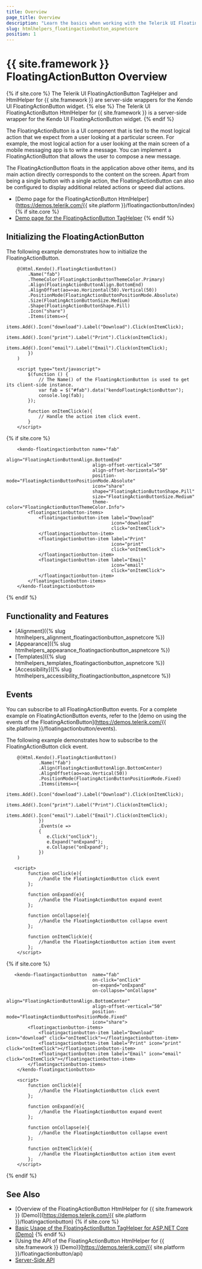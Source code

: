 ```yaml
---
title: Overview
page_title: Overview
description: "Learn the basics when working with the Telerik UI FloatingActionButton component for {{ site.framework }}."
slug: htmlhelpers_floatingactionbutton_aspnetcore
position: 1
---
```


# {{ site.framework }} FloatingActionButton Overview

{% if site.core %}
The Telerik UI FloatingActionButton TagHelper and HtmlHelper for {{ site.framework }} are server-side wrappers for the Kendo UI FloatingActionButton widget.
{% else %}
The Telerik UI FloatingActionButton HtmlHelper for {{ site.framework }} is a server-side wrapper for the Kendo UI FloatingActionButton widget.
{% endif %}

The FloatingActionButton is a UI component that is tied to the most logical action that we expect from a user looking at a particular screen. For example, the most logical action for a user looking at the main screen of a mobile messaging app is to write a message. You can implement a FloatingActionButton that allows the user to compose a new message. 

The FloatingActionButton floats in the application above other items, and its main action directly corresponds to the content on the screen. Apart from being a single button with a single action, the FloatingActionButton can also be configured to display additional related actions or speed dial actions.

* [Demo page for the FloatingActionButton HtmlHelper](https://demos.telerik.com/{{ site.platform }}/floatingactionbutton/index)
{% if site.core %}
* [Demo page for the FloatingActionButton TagHelper](https://demos.telerik.com/aspnet-core/floatingactionbutton/tag-helper)
{% endif %}

## Initializing the FloatingActionButton

The following example demonstrates how to initialize the FloatingActionButton.

```HtmlHelper
    @(Html.Kendo().FloatingActionButton()
        .Name("fab")
        .ThemeColor(FloatingActionButtonThemeColor.Primary)
        .Align(FloatingActionButtonAlign.BottomEnd)
        .AlignOffset(ao=>ao.Horizontal(50).Vertical(50))
        .PositionMode(FloatingActionButtonPositionMode.Absolute)
        .Size(FloatingActionButtonSize.Medium)
        .Shape(FloatingActionButtonShape.Pill)
        .Icon("share")
        .Items(items=>{
            items.Add().Icon("download").Label("Download").Click(onItemClick);
            items.Add().Icon("print").Label("Print").Click(onItemClick);
            items.Add().Icon("email").Label("Email").Click(onItemClick);
        })
    )

    <script type="text/javascript">
        $(function () {
            // The Name() of the FloatingActionButton is used to get its client-side instance.
            var fab = $("#fab").data("kendoFloatingActionButton");
            console.log(fab);
        });

        function onItemClick(e){
            // Handle the action item click event.
        }
    </script>
```
{% if site.core %}
```TagHelper
    <kendo-floatingactionbutton name="fab"
                                align="FloatingActionButtonAlign.BottomEnd"
                                align-offset-vertical="50"
                                align-offset-horizontal="50"
                                position-mode="FloatingActionButtonPositionMode.Absolute"
                                icon="share"
                                shape="FloatingActionButtonShape.Pill"
                                size="FloatingActionButtonSize.Medium"
                                theme-color="FloatingActionButtonThemeColor.Info">
        <floatingactionbutton-items>
            <floatingactionbutton-item label="Download" 
                                       icon="download" 
                                       click="onItemClick">
            </floatingactionbutton-item>
            <floatingactionbutton-item label="Print" 
                                       icon="print" 
                                       click="onItemClick">
            </floatingactionbutton-item>
            <floatingactionbutton-item label="Email" 
                                       icon="email"
                                       click="onItemClick">
            </floatingactionbutton-item>
        </floatingactionbutton-items>
    </kendo-floatingactionbutton>
```
{% endif %}

## Functionality and Features

* [Alignment]({% slug htmlhelpers_alignment_floatingactionbutton_aspnetcore %})
* [Appearance]({% slug htmlhelpers_appearance_floatingactionbutton_aspnetcore %})
* [Templates]({% slug htmlhelpers_templates_floatingactionbutton_aspnetcore %})
* [Accessibility]({% slug htmlhelpers_accessibility_floatingactionbutton_aspnetcore %})

## Events

You can subscribe to all FloatingActionButton events. For a complete example on  FloatingActionButton events, refer to the [demo on using the events of the FloatingActionButton](https://demos.telerik.com/{{ site.platform }}/floatingactionbutton/events).

The following example demonstrates how to subscribe to the FloatingActionButton click event.

```HtmlHelper
    @(Html.Kendo().FloatingActionButton()
            .Name("fab")
            .Align(FloatingActionButtonAlign.BottomCenter)
            .AlignOffset(ao=>ao.Vertical(50))
            .PositionMode(FloatingActionButtonPositionMode.Fixed)
            .Items(items=>{
                items.Add().Icon("download").Label("Download").Click(onItemClick);
                items.Add().Icon("print").Label("Print").Click(onItemClick);
                items.Add().Icon("email").Label("Email").Click(onItemClick);
            })
            .Events(e =>
            {
               e.Click("onClick");
               e.Expand("onExpand");
               e.Collapse("onExpand");
            })
    )
    
   <script>
        function onClick(e){
            //handle the FloatingActionButton click event
        };
        
        function onExpand(e){
            //handle the FloatingActionButton expand event
        };

        function onCollapse(e){
            //handle the FloatingActionButton collapse event
        };

        function onItemClick(e){
            //handle the FloatingActionButton action item event
        };
    </script>
```
{% if site.core %}
```TagHelper
   <kendo-floatingactionbutton  name="fab"
                                on-click="onClick"
                                on-expand="onExpand"
                                on-collapse="onCollapse"
                                align="FloatingActionButtonAlign.BottomCenter"
                                align-offset-vertical="50"
                                position-mode="FloatingActionButtonPositionMode.Fixed"
                                icon="share">
        <floatingactionbutton-items>
            <floatingactionbutton-item label="Download" icon="download" click="onItemClick"></floatingactionbutton-item>
            <floatingactionbutton-item label="Print" icon="print" click="onItemClick"></floatingactionbutton-item>
            <floatingactionbutton-item label="Email" icon="email" click="onItemClick"></floatingactionbutton-item>
        </floatingactionbutton-items>
    </kendo-floatingactionbutton>

    <script>
        function onClick(e){
            //handle the FloatingActionButton click event
        };
        
        function onExpand(e){
            //handle the FloatingActionButton expand event
        };

        function onCollapse(e){
            //handle the FloatingActionButton collapse event
        };

        function onItemClick(e){
            //handle the FloatingActionButton action item event
        };
    </script>
```
{% endif %}

## See Also

* [Overview of the FloatingActionButton HtmlHelper for {{ site.framework }} (Demo)](https://demos.telerik.com/{{ site.platform }}/floatingactionbutton)
{% if site.core %}
* [Basic Usage of the FloatingActionButton TagHelper for ASP.NET Core (Demo)](https://demos.telerik.com/aspnet-core/floatingactionbutton/taghelper)
{% endif %}
* [Using the API of the FloatingActionButton HtmlHelper for {{ site.framework }} (Demo)](https://demos.telerik.com/{{ site.platform }}/floatingactionbutton/api)
* [Server-Side API](/api/floatingactionbutton)
